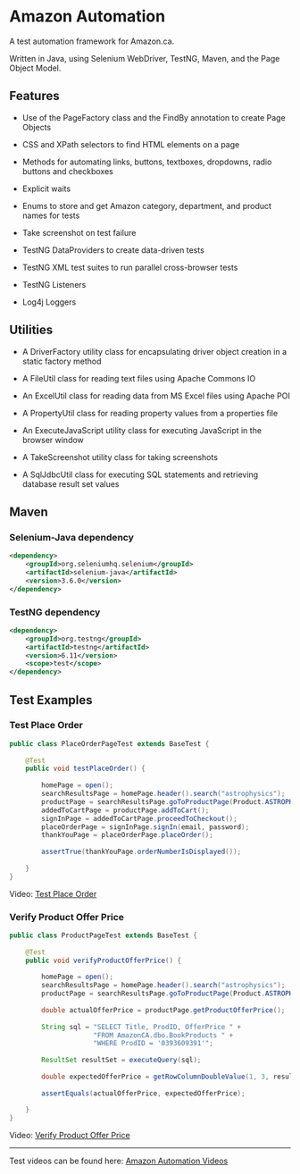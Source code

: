 # Amazon Automation

A test automation framework for Amazon.ca.

Written in Java, using Selenium WebDriver, TestNG, Maven, and the Page Object Model.

## Features

- Use of the PageFactory class and the FindBy annotation to create Page Objects

- CSS and XPath selectors to find HTML elements on a page

- Methods for automating links, buttons, textboxes, dropdowns, radio buttons and checkboxes

- Explicit waits

- Enums to store and get Amazon category, department, and product names for tests

- Take screenshot on test failure

- TestNG DataProviders to create data-driven tests

- TestNG XML test suites to run parallel cross-browser tests

- TestNG Listeners

- Log4j Loggers


## Utilities

- A DriverFactory utility class for encapsulating driver object creation in a static factory method

- A FileUtil class for reading text files using Apache Commons IO

- An ExcelUtil class for reading data from MS Excel files using Apache POI

- A PropertyUtil class for reading property values from a properties file

- An ExecuteJavaScript utility class for executing JavaScript in the browser window

- A TakeScreenshot utility class for taking screenshots

- A SqlJdbcUtil class for executing SQL statements and retrieving database result set values


## Maven

### Selenium-Java dependency

```xml
<dependency>
    <groupId>org.seleniumhq.selenium</groupId>
    <artifactId>selenium-java</artifactId>
    <version>3.6.0</version>
</dependency>
```

### TestNG dependency

```xml
<dependency>
    <groupId>org.testng</groupId>
    <artifactId>testng</artifactId>
    <version>6.11</version>
    <scope>test</scope>
</dependency>
```


## Test Examples

### Test Place Order

```java
public class PlaceOrderPageTest extends BaseTest {
    
    @Test
    public void testPlaceOrder() {
        
        homePage = open();
        searchResultsPage = homePage.header().search("astrophysics");
        productPage = searchResultsPage.goToProductPage(Product.ASTROPHYSICS.getTitle());
        addedToCartPage = productPage.addToCart();
        signInPage = addedToCartPage.proceedToCheckout();
        placeOrderPage = signInPage.signIn(email, password);
        thankYouPage = placeOrderPage.placeOrder();
        
        assertTrue(thankYouPage.orderNumberIsDisplayed());
        
    }
}
```

Video: [Test Place Order](https://youtu.be/O8Cs4V_rNWI "YouTube Video")

### Verify Product Offer Price

```java
public class ProductPageTest extends BaseTest {
    
    @Test
    public void verifyProductOfferPrice() {
        
        homePage = open();
        searchResultsPage = homePage.header().search("astrophysics");
        productPage = searchResultsPage.goToProductPage(Product.ASTROPHYSICS.getTitle());
        
        double actualOfferPrice = productPage.getProductOfferPrice();
        
        String sql = "SELECT Title, ProdID, OfferPrice " + 
                     "FROM AmazonCA.dbo.BookProducts " + 
                     "WHERE ProdID = '0393609391'";
        
        ResultSet resultSet = executeQuery(sql);
        
        double expectedOfferPrice = getRowColumnDoubleValue(1, 3, resultSet);
        
        assertEquals(actualOfferPrice, expectedOfferPrice);
        
    }
}
```

Video: [Verify Product Offer Price](https://youtu.be/5ZeZS52_sk4 "YouTube Video")

***

Test videos can be found here:
[Amazon Automation Videos](https://www.youtube.com/playlist?list=PLg5BxwBsa3IrFS8LBK7yussh3NsnKeZyV "YouTube Playlist")
